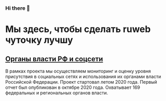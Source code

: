 ### Hi there 👋

# Мы здесь, чтобы сделать ruweb чуточку лучшу

<h2><a href="https://github.com/shydata/govnets">Органы власти РФ и соцсети</a></h2>
<p>В рамках проекта мы осуществляем мониторинг и оценку уровня присутствия в социальных сетях и использования их органами власти Российской Федерации. Проект стартовал летом 2020 года. Первый отчет был опубликован в октябре 2020 года. Охватывает 169 федеральных и региональных органов власти.</p>
  
<!--
**shydata/shydata** is a ✨ _special_ ✨ repository because its `README.md` (this file) appears on your GitHub profile.

Here are some ideas to get you started:

- 🔭 I’m currently working on ...
- 🌱 I’m currently learning ...
- 👯 I’m looking to collaborate on ...
- 🤔 I’m looking for help with ...
- 💬 Ask me about ...
- 📫 How to reach me: ...
- 😄 Pronouns: ...
- ⚡ Fun fact: ...
-->
